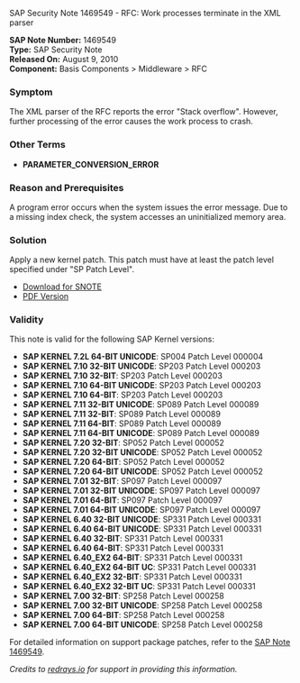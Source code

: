SAP Security Note 1469549 - RFC: Work processes terminate in the XML parser

**SAP Note Number:** 1469549  
**Type:** SAP Security Note  
**Released On:** August 9, 2010  
**Component:** Basis Components > Middleware > RFC

### Symptom
The XML parser of the RFC reports the error "Stack overflow". However, further processing of the error causes the work process to crash.

### Other Terms
- **PARAMETER_CONVERSION_ERROR**

### Reason and Prerequisites
A program error occurs when the system issues the error message. Due to a missing index check, the system accesses an uninitialized memory area.

### Solution
Apply a new kernel patch. This patch must have at least the patch level specified under "SP Patch Level".

- [Download for SNOTE](https://notesdownloads.sap.com/note/0040000017032652017)
- [PDF Version](https://me.sap.com/sap/support/sfm/notes/print/0001469549?language=en-US&token=F84AD86C766867156F11924083A31FB6)

### Validity
This note is valid for the following SAP Kernel versions:

- **SAP KERNEL 7.2L 64-BIT UNICODE**: SP004 Patch Level 000004
- **SAP KERNEL 7.10 32-BIT UNICODE**: SP203 Patch Level 000203
- **SAP KERNEL 7.10 32-BIT**: SP203 Patch Level 000203
- **SAP KERNEL 7.10 64-BIT UNICODE**: SP203 Patch Level 000203
- **SAP KERNEL 7.10 64-BIT**: SP203 Patch Level 000203
- **SAP KERNEL 7.11 32-BIT UNICODE**: SP089 Patch Level 000089
- **SAP KERNEL 7.11 32-BIT**: SP089 Patch Level 000089
- **SAP KERNEL 7.11 64-BIT**: SP089 Patch Level 000089
- **SAP KERNEL 7.11 64-BIT UNICODE**: SP089 Patch Level 000089
- **SAP KERNEL 7.20 32-BIT**: SP052 Patch Level 000052
- **SAP KERNEL 7.20 32-BIT UNICODE**: SP052 Patch Level 000052
- **SAP KERNEL 7.20 64-BIT**: SP052 Patch Level 000052
- **SAP KERNEL 7.20 64-BIT UNICODE**: SP052 Patch Level 000052
- **SAP KERNEL 7.01 32-BIT**: SP097 Patch Level 000097
- **SAP KERNEL 7.01 32-BIT UNICODE**: SP097 Patch Level 000097
- **SAP KERNEL 7.01 64-BIT**: SP097 Patch Level 000097
- **SAP KERNEL 7.01 64-BIT UNICODE**: SP097 Patch Level 000097
- **SAP KERNEL 6.40 32-BIT UNICODE**: SP331 Patch Level 000331
- **SAP KERNEL 6.40 64-BIT UNICODE**: SP331 Patch Level 000331
- **SAP KERNEL 6.40 32-BIT**: SP331 Patch Level 000331
- **SAP KERNEL 6.40 64-BIT**: SP331 Patch Level 000331
- **SAP KERNEL 6.40_EX2 64-BIT**: SP331 Patch Level 000331
- **SAP KERNEL 6.40_EX2 64-BIT UC**: SP331 Patch Level 000331
- **SAP KERNEL 6.40_EX2 32-BIT**: SP331 Patch Level 000331
- **SAP KERNEL 6.40_EX2 32-BIT UC**: SP331 Patch Level 000331
- **SAP KERNEL 7.00 32-BIT**: SP258 Patch Level 000258
- **SAP KERNEL 7.00 32-BIT UNICODE**: SP258 Patch Level 000258
- **SAP KERNEL 7.00 64-BIT**: SP258 Patch Level 000258
- **SAP KERNEL 7.00 64-BIT UNICODE**: SP258 Patch Level 000258

For detailed information on support package patches, refer to the [SAP Note 1469549](https://me.sap.com/notes/0001469549).

*Credits to [redrays.io](https://redrays.io) for support in providing this information.*